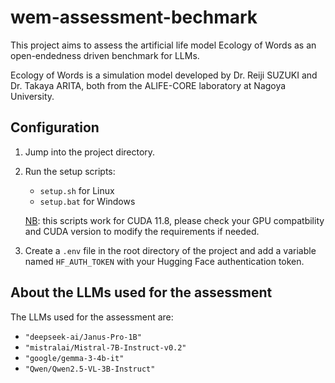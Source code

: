 # wem-assessment-bechmark
This project aims to assess the artificial life model Ecology of Words as an open-endedness driven benchmark for LLMs.

Ecology of Words is a simulation model developed by Dr. Reiji SUZUKI and Dr. Takaya ARITA, both from the ALIFE-CORE laboratory at Nagoya University.


## Configuration
1. Jump into the project directory.
2. Run the setup scripts:
    - `setup.sh` for Linux
    - `setup.bat` for Windows

    <ins>NB</ins>: this scripts work for CUDA 11.8, please check your GPU compatbility and CUDA version to modify the requirements if needed.
3. Create a `.env` file in the root directory of the project and add a variable named `HF_AUTH_TOKEN` with your Hugging Face authentication token.

## About the LLMs used for the assessment
The LLMs used for the assessment are:
- `"deepseek-ai/Janus-Pro-1B"`
- `"mistralai/Mistral-7B-Instruct-v0.2"`
- `"google/gemma-3-4b-it"`
- `"Qwen/Qwen2.5-VL-3B-Instruct"`